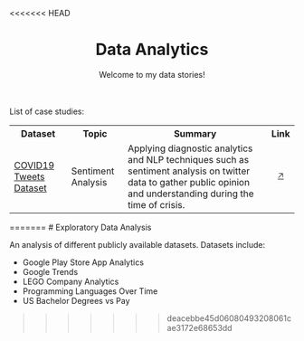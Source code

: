 <<<<<<< HEAD
<div align="center">
  <h1>Data Analytics</h1>
  Welcome to my data stories!
</div>
<br>
<br>

List of case studies:<br>
<table>
  <tr>
    <th>Dataset</th>
    <th>Topic</th>
    <th>Summary</th>
    <th>Link</th>
  </tr>
  <tr>
    <td><a href="https://raw.githubusercontent.com/gabrielpreda/covid-19-tweets/master/covid19_tweets.csv">COVID19 Tweets Dataset</a></td>
    <td>Sentiment Analysis</td>
    <td>Applying diagnostic analytics and NLP techniques such as sentiment analysis on twitter data to gather public opinion and understanding during the time of crisis.</td>
    <td align="center"><a href="https://github.com/ps4449/machine-learning/tree/main/SentimentAnalysis_COVID19Dataset">🡥</a></td>
  </tr>
</table>
=======
# Exploratory Data Analysis

An analysis of different publicly available datasets. Datasets include:

- Google Play Store App Analytics
- Google Trends
- LEGO Company Analytics
- Programming Languages Over Time
- US Bachelor Degrees vs Pay
>>>>>>> deacebbe45d06080493208061cae3172e68653dd
